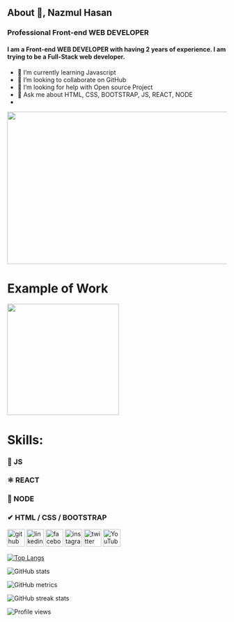 ## About 👋, Nazmul Hasan
### Professional Front-end WEB DEVELOPER
#### I am a Front-end  WEB DEVELOPER with having 2 years of experience. I am trying to be a Full-Stack web developer.

- 🌱 I’m currently learning Javascript 
- 👯 I’m looking to collaborate on GitHub 
- 🤔 I’m looking for help with Open source Project 
- 💬 Ask me about HTML, CSS, BOOTSTRAP, JS, REACT, NODE 
- 

<img src = "https://github.com/abhisheknaiidu/abhisheknaiidu/raw/master/code.gif?raw=true" width="860" height="350"/>


# Example of Work

<img src = "https://github.com/adriantwarog/adriantwarog/raw/master/covid19.gif" width="256" />

# Skills:
### 📱  JS
### ⚛  REACT
### 👀 NODE
### ✔  HTML / CSS / BOOTSTRAP


[<img src='https://cdn.jsdelivr.net/npm/simple-icons@3.0.1/icons/github.svg' alt='github' height='40'>](https://github.com/nazmul162001)  [<img src='https://cdn.jsdelivr.net/npm/simple-icons@3.0.1/icons/linkedin.svg' alt='linkedin' height='40'>](https://www.linkedin.com/in/https://www.linkedin.com/in/webdev-nazmul-h//)  [<img src='https://cdn.jsdelivr.net/npm/simple-icons@3.0.1/icons/facebook.svg' alt='facebook' height='40'>](https://www.facebook.com/https://www.facebook.com/Nazmul1140)  [<img src='https://cdn.jsdelivr.net/npm/simple-icons@3.0.1/icons/instagram.svg' alt='instagram' height='40'>](https://www.instagram.com/https://www.instagram.com/next_level_coding//)  [<img src='https://cdn.jsdelivr.net/npm/simple-icons@3.0.1/icons/twitter.svg' alt='twitter' height='40'>](https://twitter.com/https://twitter.com/Nazmul162001)  [<img src='https://cdn.jsdelivr.net/npm/simple-icons@3.0.1/icons/youtube.svg' alt='YouTube' height='40'>](https://www.youtube.com/channel/https://www.youtube.com/channel/UCGbrSNkZ-yF0mRYRveLGcxQ)  




[![Top Langs](https://github-readme-stats.vercel.app/api/top-langs/?username=nazmul162001)](https://github.com/anuraghazra/github-readme-stats)

![GitHub stats](https://github-readme-stats.vercel.app/api?username=nazmul162001&show_icons=true)  

![GitHub metrics](https://metrics.lecoq.io/nazmul162001)  

![GitHub streak stats](https://github-readme-streak-stats.herokuapp.com/?user=nazmul162001)  

![Profile views](https://gpvc.arturio.dev/nazmul162001)  
